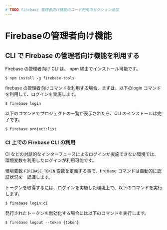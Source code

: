 ```yaml
---
# TODO firebase 管理者向け機能のコード利用のセクション追加
---
```

# Firebaseの管理者向け機能

## CLI で Firebase の管理者向け機能を利用する

Firebase の管理者向け CLI は、 npm 経由でインストール可能です。

```
$ npm install -g firebase-tools
```

firebase の管理者向けコマンドを利用する場合、まずは、以下のlogin コマンドを利用して、ログインを実施します。

```
$ firebase login 
```

以下のコマンドでプロジェクトの一覧が表示されたら、CLI のインストールは完了です。

```
$ firebase project:list
```

### CI 上での Firebase CLI の利用

CI などの対話的なインターフェースによるログインが実施できない環境では、環境変数を利用したログインが利用可能です。

環境変数 `FIREBASE_TOKEN` 変数を定義する事で、firebase コマンドは自動的に認証状況を　認識します。

トークンを取得するには、ログインを実施した環境上で、以下のコマンドを実行します。

```
$ firebase login:ci
``` 

発行されたトークンを無効化する場合には以下のコマンドを実行します。

```
$ firebase logout --token {token}
``` 
